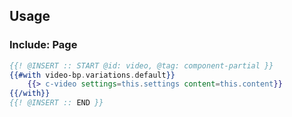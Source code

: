 ## Usage

### Include: Page

``` hbs
{{! @INSERT :: START @id: video, @tag: component-partial }}
{{#with video-bp.variations.default}}
    {{> c-video settings=this.settings content=this.content}}
{{/with}}
{{! @INSERT :: END }}
```